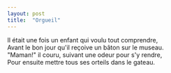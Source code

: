 ```yaml
---
layout: post
title:  "Orgueil"
---
```


Il était une fois un enfant qui voulu tout comprendre,  
Avant le bon jour qu'il reçoive un bâton sur le museau.  
"Maman!" il couru, suivant une odeur pour s'y rendre,  
Pour ensuite mettre tous ses orteils dans le gateau.

